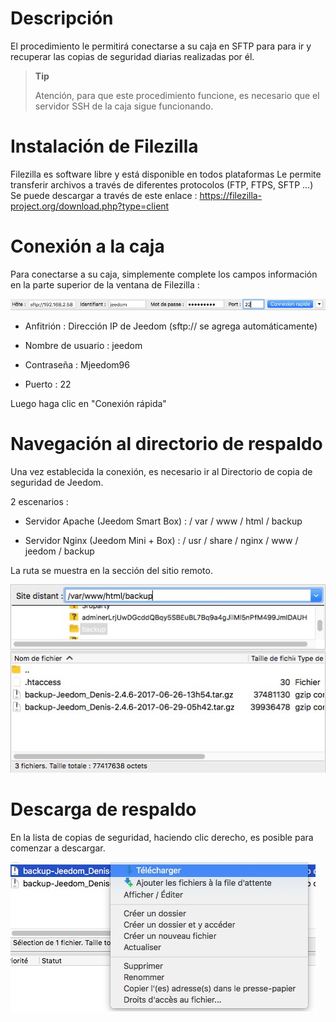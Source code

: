 Descripción 
===========

El procedimiento le permitirá conectarse a su caja en SFTP para
para ir y recuperar las copias de seguridad diarias realizadas por él.

> **Tip**
>
> Atención, para que este procedimiento funcione, es necesario que
> el servidor SSH de la caja sigue funcionando.

Instalación de Filezilla 
=========================

Filezilla es software libre y está disponible en todos
plataformas Le permite transferir archivos a través de diferentes
protocolos (FTP, FTPS, SFTP ...) Se puede descargar a través de este enlace :
<https://filezilla-project.org/download.php?type=client>

Conexión a la caja 
==================

Para conectarse a su caja, simplemente complete los campos
información en la parte superior de la ventana de Filezilla :

![restore filezilla01](images/restore-filezilla01.jpg)

-   Anfitrión : Dirección IP de Jeedom (sftp:// se agrega automáticamente)

-   Nombre de usuario : jeedom

-   Contraseña : Mjeedom96

-   Puerto : 22

Luego haga clic en "Conexión rápida"

Navegación al directorio de respaldo 
===========================================

Una vez establecida la conexión, es necesario ir al
Directorio de copia de seguridad de Jeedom.

2 escenarios :

-   Servidor Apache (Jeedom Smart Box) : / var / www / html / backup

-   Servidor Nginx (Jeedom Mini + Box) :
    / usr / share / nginx / www / jeedom / backup

La ruta se muestra en la sección del sitio remoto.

![restore filezilla02](images/restore-filezilla02.jpg)

Descarga de respaldo 
===============================

En la lista de copias de seguridad, haciendo clic derecho, es posible
para comenzar a descargar.

![restore filezilla03](images/restore-filezilla03.jpg)

